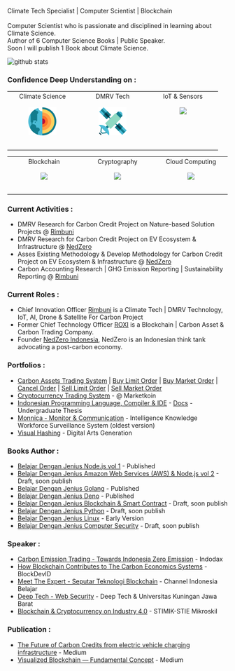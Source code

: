 Climate Tech Specialist | Computer Scientist | Blockchain <br><br>
Computer Scientist who is passionate and disciplined in learning about Climate Science.
<br>
Author of 6 Computer Science Books | Public Speaker. <br>
Soon I will publish 1 Book about Climate Science.

![github stats](https://github-readme-stats.vercel.app/api?username=gungunfebrianza&show_icons=true)

### Confidence Deep Understanding on :  
<table>
  <tbody>
    <tr valign="top">
      <td width="25%" align="center" style="padding-bottom: 30px">
        <span>Climate Science</span><br><br> 
        <img height="64px" src="https://github.com/gungunfebrianza/gungunfebrianza/blob/master/assets/Climate.svg">
      </td>
      <td width="25%" align="center" style="padding-bottom: 30px">
        <span>DMRV Tech</span><br><br> 
        <img height="64px" src="https://github.com/gungunfebrianza/gungunfebrianza/blob/master/assets/Satellite.svg">
      </td>
      <td width="25%" align="center">
        <span>IoT & Sensors</span><br><br> 
        <img height="64px" src="https://github.com/gungunfebrianza/gungunfebrianza/blob/master/assets/compiler.svg">
      </td>
    </tr>
  </tbody>
</table>

<table>
  <tbody>
    <tr valign="top">
      <td width="25%" align="center" style="padding-bottom: 30px">
        <span>Blockchain</span><br><br> 
        <img height="64px" src="https://github.com/gungunfebrianza/gungunfebrianza/blob/master/assets/blockchain.svg">
      </td>
      <td width="25%" align="center">
        <span>Cryptography</span><br><br> 
        <img height="64px" src="https://github.com/gungunfebrianza/gungunfebrianza/blob/master/assets/cryptography.svg">
      </td>
      <td width="25%" align="center">
        <span>Cloud Computing</span><br><br> 
        <img height="64px" src="https://github.com/gungunfebrianza/gungunfebrianza/blob/master/assets/cloud_computing.svg">
      </td>
    </tr>
  </tbody>
</table>

### Current Activities :   
- DMRV Research for Carbon Credit Project on Nature-based Solution Projects @ [Rimbuni](https://www.rimbuni.eco/)
- DMRV Research for Carbon Credit Project on EV Ecosystem & Infrastructure @ [NedZero](https://nedzero.org/)
- Asses Existing Methodology & Develop Methodology for Carbon Credit Project on EV Ecosystem & Infrastructure @ [NedZero](https://nedzero.org/)
- Carbon Accounting Research | GHG Emission Reporting | Sustainability Reporting @ [Rimbuni](https://www.rimbuni.eco/)

### Current Roles :
- Chief Innovation Officer [Rimbuni](https://www.rimbuni.eco/) is a Climate Tech | DMRV Technology, IoT, AI, Drone & Satellite For Carbon Project
- Former Chief Technology Officer [ROXI](https://www.roxi.earth/) is a Blockchain | Carbon Asset & Carbon Trading Company.
- Founder [NedZero Indonesia](https://nedzero.org/), NedZero is an Indonesian think tank advocating a post-carbon economy. 

### Portfolios :
- [Carbon Assets Trading System](https://www.roxi.earth/en/public-testing/sandbox-trade) | [Buy Limit Order](https://www.youtube.com/watch?v=RotPjHnegSA) | [Buy Market Order](https://www.youtube.com/watch?v=H7tFPQnQPkg) | [Cancel Order](https://www.youtube.com/watch?v=Y6a6QnphOj0) | [Sell Limit Order](https://www.youtube.com/watch?v=VqvprKACHAk) | [Sell Market Order](https://www.youtube.com/watch?v=VaqB1kUtw2c)
- [Cryptocurrency Trading System](https://www.youtube.com/watch?v=dG-YlpwXLpo) - @ Marketkoin
- [Indonesian Programming Language, Compiler & IDE](https://www.youtube.com/watch?v=b8dQ7R04piI) - [Docs](https://elib.unikom.ac.id/gdl.php?mod=browse&op=read&id=jbptunikompp-gdl-gungunfebr-36422) - Undergraduate Thesis
- [Monnica - Monitor & Communication](https://www.youtube.com/watch?v=lCD-nvIiDQg) - Intelligence Knowledge Workforce Surveillance System (oldest version)
- [Visual Hashing](https://www.youtube.com/watch?v=GWTwwhPz9wU) - Digital Arts Generation

### Books Author :
- [Belajar Dengan Jenius Node.js vol 1](https://github.com/gungunfebrianza/Belajar-Dengan-Jenius-AWS-Node.js) - Published
- [Belajar Dengan Jenius Amazon Web Services (AWS) & Node.js vol 2](https://github.com/gungunfebrianza/Belajar-Dengan-Jenius-AWS-Node.js-Vol-2) - Draft, soon publish
- [Belajar Dengan Jenius Golang](https://github.com/gungunfebrianza/Belajar-Dengan-Jenius-Golang) - Published
- [Belajar Dengan Jenius Deno](https://github.com/gungunfebrianza/Belajar-Dengan-Jenius-DenoTheWKWKLand) - Published
- [Belajar Dengan Jenius Blockchain & Smart Contract](https://github.com/gungunfebrianza/) - Draft, soon publish
- [Belajar Dengan Jenius Python](https://github.com/gungunfebrianza/Belajar-Dengan-Jenius-Python) - Draft, soon publish
- [Belajar Dengan Jenius Linux](https://github.com/gungunfebrianza/Belajar-Dengan-Jenius-Linux) - Early Version
- [Belajar Dengan Jenius Computer Security](https://github.com/gungunfebrianza/) - Draft, soon publish

### Speaker :
- [Carbon Emission Trading - Towards Indonesia Zero Emission](https://www.youtube.com/watch?v=UDXNV0SNXk8&t=389s&ab_channel=Indodax) - Indodax 
- [How Blockchain Contributes to The Carbon Economics Systems](https://www.youtube.com/watch?v=YDNdiOaDrAk&ab_channel=BlockDevID) - BlockDevID
- [Meet The Expert - Seputar Teknologi Blockchain](https://www.youtube.com/watch?v=avInXGOSajc) - Channel Indonesia Belajar
- [Deep Tech - Web Security](https://github.com/gungunfebrianza/Deep-Tech-Web-Security) - Deep Tech & Universitas Kuningan Jawa Barat
- [Blockchain & Cryptocurrency on Industry 4.0](https://github.com/gungunfebrianza/Blockchain-Cryptocurrency-Industry-4.0) - STIMIK-STIE Mikroskil

### Publication :
- [The Future of Carbon Credits from electric vehicle charging infrastructure](https://medium.com/carboncredit/the-future-of-carbon-credits-from-electric-vehicle-charging-infrastructure-bd7308e6d641) - Medium 
- [Visualized Blockchain — Fundamental Concept](https://medium.com/@rich.guns/visualized-blockchain-fundamental-concept-131d9084c0b9) - Medium
